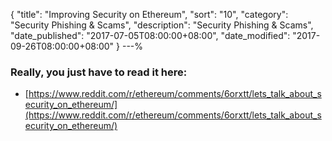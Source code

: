 {
 "title": "Improving Security on Ethereum",
 "sort": "10",
 "category": "Security Phishing & Scams",
 "description": "Security Phishing & Scams",
 "date_published": "2017-07-05T08:00:00+08:00",
 "date_modified": "2017-09-26T08:00:00+08:00"
}
---%


### Really, you just have to read it here:

- [https://www.reddit.com/r/ethereum/comments/6orxtt/lets_talk_about_security_on_ethereum/](https://www.reddit.com/r/ethereum/comments/6orxtt/lets_talk_about_security_on_ethereum/)
